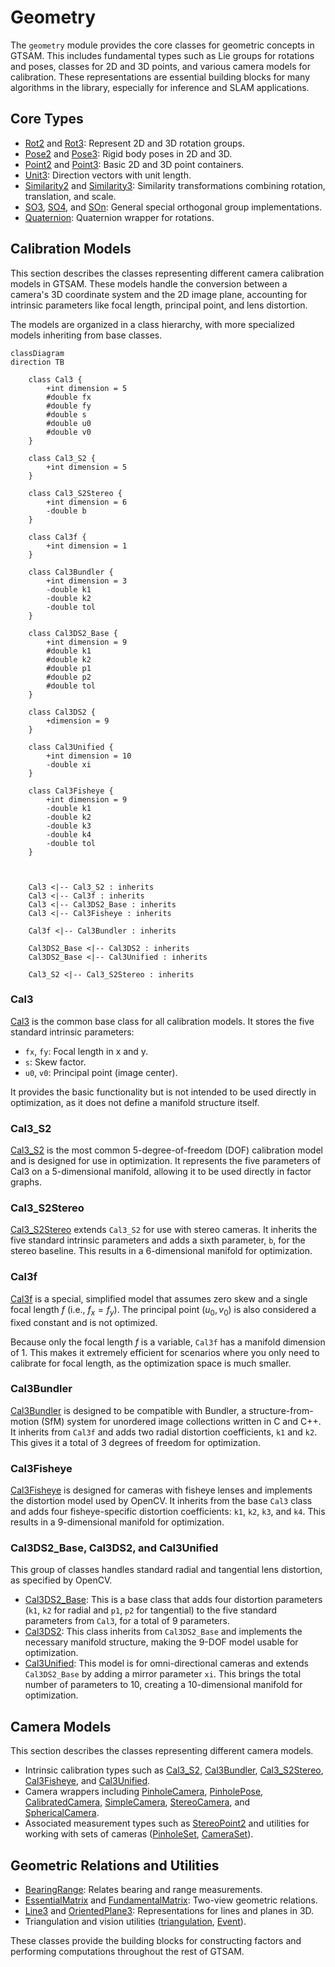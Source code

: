 # Geometry

The `geometry` module provides the core classes for geometric concepts in GTSAM. This includes fundamental types such as Lie groups for rotations and poses, classes for 2D and 3D points, and various camera models for calibration. These representations are essential building blocks for many algorithms in the library, especially for inference and SLAM applications.

## Core Types

- [Rot2](doc/Rot2.ipynb) and [Rot3](doc/Rot3.ipynb): Represent 2D and 3D rotation groups.
- [Pose2](doc/Pose2.ipynb) and [Pose3](doc/Pose3.ipynb): Rigid body poses in 2D and 3D.
- [Point2](https://github.com/borglab/gtsam/blob/develop/gtsam/geometry/Point2.h) and [Point3](https://github.com/borglab/gtsam/blob/develop/gtsam/geometry/Point3.h): Basic 2D and 3D point containers.
- [Unit3](https://github.com/borglab/gtsam/blob/develop/gtsam/geometry/Unit3.h): Direction vectors with unit length.
- [Similarity2](https://github.com/borglab/gtsam/blob/develop/gtsam/geometry/Similarity2.h) and [Similarity3](https://github.com/borglab/gtsam/blob/develop/gtsam/geometry/Similarity3.h): Similarity transformations combining rotation, translation, and scale.
- [SO3](doc/SO3.ipynb), [SO4](https://github.com/borglab/gtsam/blob/develop/gtsam/geometry/SO4.h), and [SOn](https://github.com/borglab/gtsam/blob/develop/gtsam/geometry/SOn.h): General special orthogonal group implementations.
- [Quaternion](https://github.com/borglab/gtsam/blob/develop/gtsam/geometry/Quaternion.h): Quaternion wrapper for rotations.

## Calibration Models
This section describes the classes representing different camera calibration models in GTSAM. These models handle the conversion between a camera's 3D coordinate system and the 2D image plane, accounting for intrinsic parameters like focal length, principal point, and lens distortion.

The models are organized in a class hierarchy, with more specialized models inheriting from base classes.

```mermaid
classDiagram
direction TB

    class Cal3 {
        +int dimension = 5
        #double fx
        #double fy
        #double s
        #double u0
        #double v0
    }

    class Cal3_S2 {
        +int dimension = 5
    }

    class Cal3_S2Stereo {
        +int dimension = 6
        -double b
    }

    class Cal3f {
        +int dimension = 1
    }

    class Cal3Bundler {
        +int dimension = 3
        -double k1
        -double k2
        -double tol
    }

    class Cal3DS2_Base {
        +int dimension = 9
        #double k1
        #double k2
        #double p1
        #double p2
        #double tol
    }

    class Cal3DS2 {
        +dimension = 9
    }

    class Cal3Unified {
        +int dimension = 10
        -double xi
    }

    class Cal3Fisheye {
        +int dimension = 9
        -double k1
        -double k2
        -double k3
        -double k4
        -double tol
    }

    

    Cal3 <|-- Cal3_S2 : inherits
    Cal3 <|-- Cal3f : inherits
    Cal3 <|-- Cal3DS2_Base : inherits
    Cal3 <|-- Cal3Fisheye : inherits

    Cal3f <|-- Cal3Bundler : inherits
    
    Cal3DS2_Base <|-- Cal3DS2 : inherits
    Cal3DS2_Base <|-- Cal3Unified : inherits

    Cal3_S2 <|-- Cal3_S2Stereo : inherits
```

### Cal3
[Cal3](https://github.com/borglab/gtsam/blob/develop/gtsam/geometry/Cal3.h) is the common base class for all calibration models. It stores the five standard intrinsic parameters:
- `fx`, `fy`: Focal length in x and y.
- `s`: Skew factor.
- `u0`, `v0`: Principal point (image center).

It provides the basic functionality but is not intended to be used directly in optimization, as it does not define a manifold structure itself.

### Cal3_S2
[Cal3_S2](doc/Cal3_S2.ipynb) is the most common 5-degree-of-freedom (DOF) calibration model and is designed for use in optimization. It represents the five parameters of Cal3 on a 5-dimensional manifold, allowing it to be used directly in factor graphs.

### Cal3_S2Stereo

[Cal3_S2Stereo](https://github.com/borglab/gtsam/blob/develop/gtsam/geometry/Cal3_S2Stereo.h) extends `Cal3_S2` for use with stereo cameras. It inherits the five standard intrinsic parameters and adds a sixth parameter, `b`, for the stereo baseline. This results in a 6-dimensional manifold for optimization.

### Cal3f

[Cal3f](https://github.com/borglab/gtsam/blob/develop/gtsam/geometry/Cal3f.h) is a special, simplified model that assumes zero skew and a single focal length $f$ (i.e., $f_x = f_y$). The principal point $(u_0, v_0)$ is also considered a fixed constant and is not optimized.

Because only the focal length $f$ is a variable, `Cal3f` has a manifold dimension of 1. This makes it extremely efficient for scenarios where you only need to calibrate for focal length, as the optimization space is much smaller.

### Cal3Bundler

[Cal3Bundler](https://github.com/borglab/gtsam/blob/develop/gtsam/geometry/Cal3Bundler.h) is designed to be compatible with Bundler, a structure-from-motion (SfM) system for unordered image collections written in C and C++. It inherits from `Cal3f` and adds two radial distortion coefficients, `k1` and `k2`. This gives it a total of 3 degrees of freedom for optimization.

### Cal3Fisheye

[Cal3Fisheye](https://github.com/borglab/gtsam/blob/develop/gtsam/geometry/Cal3Fisheye.h) is designed for cameras with fisheye lenses and implements the distortion model used by OpenCV. It inherits from the base `Cal3` class and adds four fisheye-specific distortion coefficients: `k1`, `k2`, `k3`, and `k4`. This results in a 9-dimensional manifold for optimization.

### Cal3DS2_Base, Cal3DS2, and Cal3Unified

This group of classes handles standard radial and tangential lens distortion, as specified by OpenCV.

- [Cal3DS2_Base](https://github.com/borglab/gtsam/blob/develop/gtsam/geometry/Cal3DS2_Base.h): This is a base class that adds four distortion parameters (`k1`, `k2` for radial and `p1`, `p2` for tangential) to the five standard parameters from `Cal3`, for a total of 9 parameters.
- [Cal3DS2](https://github.com/borglab/gtsam/blob/develop/gtsam/geometry/Cal3DS2.h): This class inherits from `Cal3DS2_Base` and implements the necessary manifold structure, making the 9-DOF model usable for optimization.
- [Cal3Unified](https://github.com/borglab/gtsam/blob/develop/gtsam/geometry/Cal3Unified.h): This model is for omni-directional cameras and extends `Cal3DS2_Base` by adding a mirror parameter `xi`. This brings the total number of parameters to 10, creating a 10-dimensional manifold for optimization.

## Camera Models

This section describes the classes representing different camera models.



- Intrinsic calibration types such as [Cal3_S2](doc/Cal3_S2.ipynb), [Cal3Bundler](https://github.com/borglab/gtsam/blob/develop/gtsam/geometry/Cal3Bundler.h), [Cal3_S2Stereo](https://github.com/borglab/gtsam/blob/develop/gtsam/geometry/Cal3_S2Stereo.h), [Cal3Fisheye](https://github.com/borglab/gtsam/blob/develop/gtsam/geometry/Cal3Fisheye.h), and [Cal3Unified](https://github.com/borglab/gtsam/blob/develop/gtsam/geometry/Cal3Unified.h).
- Camera wrappers including [PinholeCamera](https://github.com/borglab/gtsam/blob/develop/gtsam/geometry/PinholeCamera.h), [PinholePose](doc/PinholePose.ipynb), [CalibratedCamera](https://github.com/borglab/gtsam/blob/develop/gtsam/geometry/CalibratedCamera.h), [SimpleCamera](https://github.com/borglab/gtsam/blob/develop/gtsam/geometry/SimpleCamera.h), [StereoCamera](https://github.com/borglab/gtsam/blob/develop/gtsam/geometry/StereoCamera.h), and [SphericalCamera](https://github.com/borglab/gtsam/blob/develop/gtsam/geometry/SphericalCamera.h).
- Associated measurement types such as [StereoPoint2](https://github.com/borglab/gtsam/blob/develop/gtsam/geometry/StereoPoint2.h) and utilities for working with sets of cameras ([PinholeSet](https://github.com/borglab/gtsam/blob/develop/gtsam/geometry/PinholeSet.h), [CameraSet](https://github.com/borglab/gtsam/blob/develop/gtsam/geometry/CameraSet.h)).

## Geometric Relations and Utilities

- [BearingRange](https://github.com/borglab/gtsam/blob/develop/gtsam/geometry/BearingRange.h): Relates bearing and range measurements.
- [EssentialMatrix](https://github.com/borglab/gtsam/blob/develop/gtsam/geometry/EssentialMatrix.h) and [FundamentalMatrix](https://github.com/borglab/gtsam/blob/develop/gtsam/geometry/FundamentalMatrix.h): Two-view geometric relations.
- [Line3](https://github.com/borglab/gtsam/blob/develop/gtsam/geometry/Line3.h) and [OrientedPlane3](https://github.com/borglab/gtsam/blob/develop/gtsam/geometry/OrientedPlane3.h): Representations for lines and planes in 3D.
- Triangulation and vision utilities ([triangulation](https://github.com/borglab/gtsam/blob/develop/gtsam/geometry/triangulation.h), [Event](https://github.com/borglab/gtsam/blob/develop/gtsam/geometry/Event.h)).

These classes provide the building blocks for constructing factors and performing computations throughout the rest of GTSAM.

